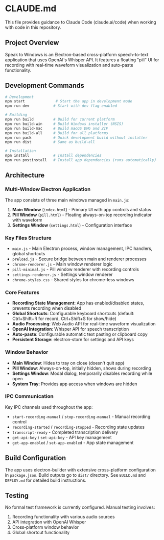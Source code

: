 # CLAUDE.md

This file provides guidance to Claude Code (claude.ai/code) when working with code in this repository.

## Project Overview

Speak to Windows is an Electron-based cross-platform speech-to-text application that uses OpenAI's Whisper API. It features a floating "pill" UI for recording with real-time waveform visualization and auto-paste functionality.

## Development Commands

```bash
# Development
npm start              # Start the app in development mode
npm run dev           # Start with dev flag enabled

# Building
npm run build         # Build for current platform
npm run build-win     # Build Windows installer (NSIS)
npm run build-mac     # Build macOS DMG and ZIP
npm run build-all     # Build for all platforms
npm run pack          # Quick development build without installer
npm run dist          # Same as build-all

# Installation
npm install           # Install dependencies
npm run postinstall   # Install app dependencies (runs automatically)
```

## Architecture

### Multi-Window Electron Application

The app consists of three main windows managed in `main.js`:

1. **Main Window** (`index.html`) - Primary UI with app controls and status
2. **Pill Window** (`pill.html`) - Floating always-on-top recording indicator with waveform
3. **Settings Window** (`settings.html`) - Configuration interface

### Key Files Structure

- `main.js` - Main Electron process, window management, IPC handlers, global shortcuts
- `preload.js` - Secure bridge between main and renderer processes
- `chrome-renderer.js` - Main window renderer logic
- `pill-minimal.js` - Pill window renderer with recording controls
- `settings-renderer.js` - Settings window renderer
- `chrome-styles.css` - Shared styles for chrome-less windows

### Core Features

- **Recording State Management**: App has enabled/disabled states, prevents recording when disabled
- **Global Shortcuts**: Configurable keyboard shortcuts (default: Ctrl+Shift+R for record, Ctrl+Shift+S for show/hide)
- **Audio Processing**: Web Audio API for real-time waveform visualization
- **OpenAI Integration**: Whisper API for speech transcription
- **Auto-paste**: Configurable automatic text pasting or clipboard copy
- **Persistent Storage**: electron-store for settings and API keys

### Window Behavior

- **Main Window**: Hides to tray on close (doesn't quit app)
- **Pill Window**: Always-on-top, initially hidden, shows during recording
- **Settings Window**: Modal dialog, temporarily disables recording while open
- **System Tray**: Provides app access when windows are hidden

### IPC Communication

Key IPC channels used throughout the app:
- `start-recording-manual` / `stop-recording-manual` - Manual recording control
- `recording-started` / `recording-stopped` - Recording state updates
- `transcript-ready` - Completed transcription delivery
- `get-api-key` / `set-api-key` - API key management
- `get-app-enabled` / `set-app-enabled` - App state management

## Build Configuration

The app uses electron-builder with extensive cross-platform configuration in `package.json`. Build outputs go to `dist/` directory. See `BUILD.md` and `DEPLOY.md` for detailed build instructions.

## Testing

No formal test framework is currently configured. Manual testing involves:
1. Recording functionality with various audio sources
2. API integration with OpenAI Whisper
3. Cross-platform window behavior
4. Global shortcut functionality